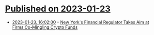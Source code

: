 # [Published on 2023-01-23](index.md)

* [2023-01-23, 16:02:00](https://news.slashdot.org/story/23/01/23/154200/new-yorks-financial-regulator-takes-aim-at-firms-co-mingling-crypto-funds?utm_source=rss1.0mainlinkanon&utm_medium=feed) - [New York's Financial Regulator Takes Aim at Firms Co-Mingling Crypto Funds](https://news.slashdot.org/story/23/01/23/154200/new-yorks-financial-regulator-takes-aim-at-firms-co-mingling-crypto-funds?utm_source=rss1.0mainlinkanon&utm_medium=feed)
